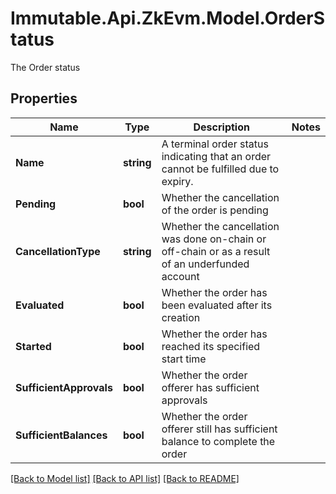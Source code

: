 # Immutable.Api.ZkEvm.Model.OrderStatus
The Order status

## Properties

Name | Type | Description | Notes
------------ | ------------- | ------------- | -------------
**Name** | **string** | A terminal order status indicating that an order cannot be fulfilled due to expiry. | 
**Pending** | **bool** | Whether the cancellation of the order is pending | 
**CancellationType** | **string** | Whether the cancellation was done on-chain or off-chain or as a result of an underfunded account | 
**Evaluated** | **bool** | Whether the order has been evaluated after its creation | 
**Started** | **bool** | Whether the order has reached its specified start time | 
**SufficientApprovals** | **bool** | Whether the order offerer has sufficient approvals | 
**SufficientBalances** | **bool** | Whether the order offerer still has sufficient balance to complete the order | 

[[Back to Model list]](../README.md#documentation-for-models) [[Back to API list]](../README.md#documentation-for-api-endpoints) [[Back to README]](../README.md)

